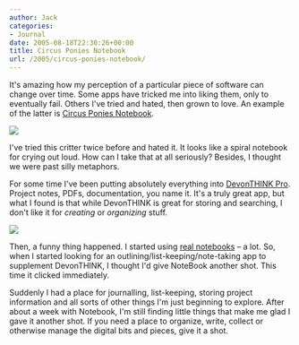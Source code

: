 ```yaml
---
author: Jack
categories:
- Journal
date: 2005-08-18T22:30:26+00:00
title: Circus Ponies Notebook
url: /2005/circus-ponies-notebook/
---
```


It's amazing how my perception of a particular piece of software can change over time. Some apps have tricked me into liking them, only to eventually fail. Others I've tried and hated, then grown to love. An example of the latter is [Circus Ponies Notebook][1].

![][2]

I've tried this critter twice before and hated it. It looks like a spiral notebook for crying out loud. How can I take that at all seriously? Besides, I thought we were past silly metaphors.

For some time I've been putting absolutely everything into [DevonTHINK Pro][3]. Project notes, PDFs, documentation, you name it. It's a truly great app, but what I found is that while DevonTHINK is great for storing and searching, I don't like it for _creating_ or _organizing_ stuff.

![][4]

Then, a funny thing happened. I started using [real notebooks][5] &#8211; a lot. So, when I started looking for an outlining/list-keeping/note-taking app to supplement DevonTHINK, I thought I'd give NoteBook another shot. This time it clicked immediately.

Suddenly I had a place for journalling, list-keeping, storing project information and all sorts of other things I'm just beginning to explore. After about a week with Notebook, I'm still finding little things that make me glad I gave it another shot. If you need a place to organize, write, collect or otherwise manage the digital bits and pieces, give it a shot.

 [1]: http://www.circusponies.com/
 [2]: /files/circusponies.gif
 [3]: http://www.devon-technologies.com/
 [4]: /files/notebook-screen.jpg
 [5]: http://www.moleskineus.com/